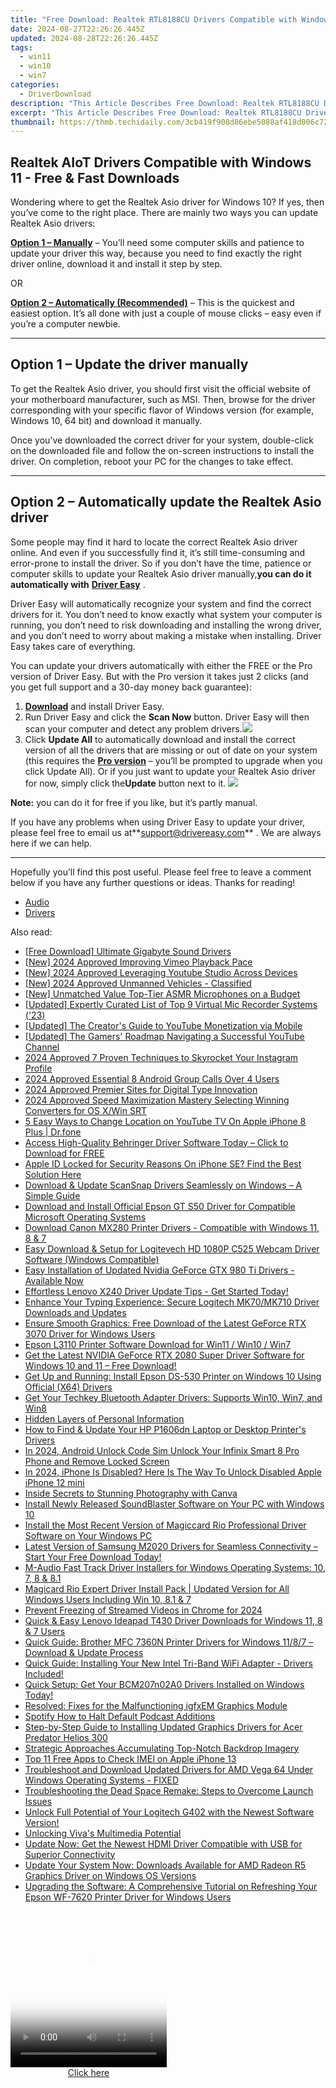 ```yaml
---
title: "Free Download: Realtek RTL8188CU Drivers Compatible with Windows 10/7"
date: 2024-08-27T22:26:26.445Z
updated: 2024-08-28T22:26:26.445Z
tags:
  - win11
  - win10
  - win7
categories:
  - DriverDownload
description: "This Article Describes Free Download: Realtek RTL8188CU Drivers Compatible with Windows 10/7"
excerpt: "This Article Describes Free Download: Realtek RTL8188CU Drivers Compatible with Windows 10/7"
thumbnail: https://thmb.techidaily.com/3cb419f908d86ebe5088af418d006c72b036ec3f74f18e23c30cd46153ace618.jpg
---
```


## Realtek AIoT Drivers Compatible with Windows 11 - Free & Fast Downloads

Wondering where to get the Realtek Asio driver for Windows 10? If yes, then you’ve come to the right place. There are mainly two ways you can update Realtek Asio drivers:

**[Option 1 – Manually](https://tools.techidaily.com/drivereasy/download/)**  – You’ll need some computer skills and patience to update your driver this way, because you need to find exactly the right driver online, download it and install it step by step.  

 OR  

**[Option 2 – Automatically (Recommended)](https://www.drivereasy.com/knowledge/download-realtek-asio-driver-for-windows-10-quick-easy/#option2)**  – This is the quickest and easiest option. It’s all done with just a couple of mouse clicks – easy even if you’re a computer newbie.

---

## Option 1 – Update the driver manually

 To get the Realtek Asio driver, you should first visit the official website of your motherboard manufacturer, such as MSI. Then, browse for the driver corresponding with your specific flavor of Windows version (for example, Windows 10, 64 bit) and download it manually.

 Once you’ve downloaded the correct driver for your system, double-click on the downloaded file and follow the on-screen instructions to install the driver. On completion, reboot your PC for the changes to take effect.

---

## Option 2 – Automatically update the Realtek Asio driver

 Some people may find it hard to locate the correct Realtek Asio driver online. And even if you successfully find it, it’s still time-consuming and error-prone to install the driver. So if you don’t have the time, patience or computer skills to update your Realtek Asio driver manually,**you can do it automatically with** **[Driver Easy](https://tools.techidaily.com/drivereasy/download/)**  .

 Driver Easy will automatically recognize your system and find the correct drivers for it. You don’t need to know exactly what system your computer is running, you don’t need to risk downloading and installing the wrong driver, and you don’t need to worry about making a mistake when installing. Driver Easy takes care of everything.

 You can update your drivers automatically with either the FREE or the Pro version of Driver Easy. But with the Pro version it takes just 2 clicks (and you get full support and a 30-day money back guarantee):

1. **[Download](https://tools.techidaily.com/drivereasy/download/)**  and install Driver Easy.
2. Run Driver Easy and click the **Scan Now** button. Driver Easy will then scan your computer and detect any problem drivers.![](https://images.drivereasy.com/wp-content/uploads/2019/07/image-444.png)
3. Click **Update All** to automatically download and install the correct version of all the drivers that are missing or out of date on your system (this requires the **[Pro version](https://tools.techidaily.com/drivereasy/download/)**  – you’ll be prompted to upgrade when you click Update All). Or if you just want to update your Realtek Asio driver for now, simply click the**Update**  button next to it. ![](https://images.drivereasy.com/wp-content/uploads/2019/07/image-513.png)

**Note:** you can do it for free if you like, but it’s partly manual.

 If you have any problems when using Driver Easy to update your driver, please feel free to email us at**<support@drivereasy.com>** . We are always here if we can help.

---

 Hopefully you’ll find this post useful. Please feel free to leave a comment below if you have any further questions or ideas. Thanks for reading!

* [Audio](https://tools.techidaily.com/drivereasy/download/)
* [Drivers](https://tools.techidaily.com/drivereasy/download/)

<ins class="adsbygoogle"
     style="display:block"
     data-ad-format="autorelaxed"
     data-ad-client="ca-pub-7571918770474297"
     data-ad-slot="1223367746"></ins>



<ins class="adsbygoogle"
     style="display:block"
     data-ad-client="ca-pub-7571918770474297"
     data-ad-slot="8358498916"
     data-ad-format="auto"
     data-full-width-responsive="true"></ins>

<span class="atpl-alsoreadstyle">Also read:</span>
<div><ul>
<li><a href="https://driver-download.techidaily.com/free-download-ultimate-gigabyte-sound-drivers/"><u>[Free Download] Ultimate Gigabyte Sound Drivers</u></a></li>
<li><a href="https://vimeo-videos.techidaily.com/new-2024-approved-improving-vimeo-playback-pace/"><u>[New] 2024 Approved  Improving Vimeo Playback Pace</u></a></li>
<li><a href="https://youtube-data.techidaily.com/024-approved-leveraging-youtube-studio-across-devices/"><u>[New] 2024 Approved  Leveraging Youtube Studio Across Devices</u></a></li>
<li><a href="https://fox-boxes.techidaily.com/new-2024-approved-unmanned-vehicles-classified/"><u>[New] 2024 Approved  Unmanned Vehicles - Classified</u></a></li>
<li><a href="https://some-skills.techidaily.com/new-unmatched-value-top-tier-asmr-microphones-on-a-budget/"><u>[New] Unmatched Value  Top-Tier ASMR Microphones on a Budget</u></a></li>
<li><a href="https://video-screen-grab.techidaily.com/updated-expertly-curated-list-of-top-9-virtual-mic-recorder-systems-23/"><u>[Updated] Expertly Curated List of Top 9 Virtual Mic Recorder Systems ('23)</u></a></li>
<li><a href="https://facebook-video-footage.techidaily.com/updated-the-creators-guide-to-youtube-monetization-via-mobile/"><u>[Updated] The Creator's Guide to YouTube Monetization via Mobile</u></a></li>
<li><a href="https://facebook-video-footage.techidaily.com/updated-the-gamers-roadmap-navigating-a-successful-youtube-channel/"><u>[Updated] The Gamers' Roadmap  Navigating a Successful YouTube Channel</u></a></li>
<li><a href="https://fox-blue.techidaily.com/2024-approved-7-proven-techniques-to-skyrocket-your-instagram-profile/"><u>2024 Approved  7 Proven Techniques to Skyrocket Your Instagram Profile</u></a></li>
<li><a href="https://screen-recording.techidaily.com/2024-approved-essential-8-android-group-calls-over-4-users/"><u>2024 Approved  Essential 8 Android Group Calls  Over 4 Users</u></a></li>
<li><a href="https://extra-support.techidaily.com/2024-approved-premier-sites-for-digital-type-innovation/"><u>2024 Approved  Premier Sites for Digital Type Innovation</u></a></li>
<li><a href="https://extra-approaches.techidaily.com/2024-approved-speed-maximization-mastery-selecting-winning-converters-for-os-xwin-srt/"><u>2024 Approved  Speed Maximization Mastery  Selecting Winning Converters for OS X/Win SRT</u></a></li>
<li><a href="https://location-fake.techidaily.com/5-easy-ways-to-change-location-on-youtube-tv-on-apple-iphone-8-plus-drfone-by-drfone-virtual-ios/"><u>5 Easy Ways to Change Location on YouTube TV On Apple iPhone 8 Plus | Dr.fone</u></a></li>
<li><a href="https://driver-download.techidaily.com/1722975459771-access-high-quality-behringer-driver-software-today-click-to-download-for-free/"><u>Access High-Quality Behringer Driver Software Today – Click to Download for FREE</u></a></li>
<li><a href="https://apple-account.techidaily.com/apple-id-locked-for-security-reasons-on-iphone-se-find-the-best-solution-here-by-drfone-ios/"><u>Apple ID Locked for Security Reasons On iPhone SE? Find the Best Solution Here</u></a></li>
<li><a href="https://driver-download.techidaily.com/download-and-update-scansnap-drivers-seamlessly-on-windows-a-simple-guide/"><u>Download & Update ScanSnap Drivers Seamlessly on Windows – A Simple Guide</u></a></li>
<li><a href="https://driver-download.techidaily.com/download-and-install-official-epson-gt-s50-driver-for-compatible-microsoft-operating-systems/"><u>Download and Install Official Epson GT S50 Driver for Compatible Microsoft Operating Systems</u></a></li>
<li><a href="https://driver-download.techidaily.com/download-canon-mx280-printer-drivers-compatible-with-windows-11-8-and-7/"><u>Download Canon MX280 Printer Drivers - Compatible with Windows 11, 8 & 7</u></a></li>
<li><a href="https://driver-download.techidaily.com/easy-download-and-setup-for-logitevech-hd-1080p-c525-webcam-driver-software-windows-compatible/"><u>Easy Download & Setup for Logitevech HD 1080P C525 Webcam Driver Software (Windows Compatible)</u></a></li>
<li><a href="https://driver-download.techidaily.com/easy-installation-of-updated-nvidia-geforce-gtx-980-ti-drivers-available-now/"><u>Easy Installation of Updated Nvidia GeForce GTX 980 Ti Drivers - Available Now</u></a></li>
<li><a href="https://driver-download.techidaily.com/effortless-lenovo-x240-driver-update-tips-get-started-today/"><u>Effortless Lenovo X240 Driver Update Tips - Get Started Today!</u></a></li>
<li><a href="https://driver-download.techidaily.com/enhance-your-typing-experience-secure-logitech-mk70mk710-driver-downloads-and-updates/"><u>Enhance Your Typing Experience: Secure Logitech MK70/MK710 Driver Downloads and Updates</u></a></li>
<li><a href="https://driver-download.techidaily.com/ensure-smooth-graphics-free-download-of-the-latest-geforce-rtx-3070-driver-for-windows-users/"><u>Ensure Smooth Graphics: Free Download of the Latest GeForce RTX 3070 Driver for Windows Users</u></a></li>
<li><a href="https://driver-download.techidaily.com/epson-l3110-printer-software-download-for-win11-win10-win7/"><u>Epson L3110 Printer Software Download for Win11 / Win10 / Win7</u></a></li>
<li><a href="https://driver-download.techidaily.com/get-the-latest-nvidia-geforce-rtx-2080-super-driver-software-for-windows-10-and-11-free-download/"><u>Get the Latest NVIDIA GeForce RTX 2080 Super Driver Software for Windows 10 and 11 – Free Download!</u></a></li>
<li><a href="https://driver-download.techidaily.com/get-up-and-running-install-epson-ds-530-printer-on-windows-10-using-official-x64-drivers/"><u>Get Up and Running: Install Epson DS-530 Printer on Windows 10 Using Official (X64) Drivers</u></a></li>
<li><a href="https://driver-download.techidaily.com/get-your-techkey-bluetooth-adapter-drivers-supports-win10-win7-and-win8/"><u>Get Your Techkey Bluetooth Adapter Drivers: Supports Win10, Win7, and Win8</u></a></li>
<li><a href="https://video-screen-grab.techidaily.com/hidden-layers-of-personal-information/"><u>Hidden Layers of Personal Information</u></a></li>
<li><a href="https://driver-download.techidaily.com/how-to-find-and-update-your-hp-p1606dn-laptop-or-desktop-printers-drivers/"><u>How to Find & Update Your HP P1606dn Laptop or Desktop Printer's Drivers</u></a></li>
<li><a href="https://sim-unlock.techidaily.com/in-2024-android-unlock-code-sim-unlock-your-infinix-smart-8-pro-phone-and-remove-locked-screen-by-drfone-android/"><u>In 2024, Android Unlock Code Sim Unlock Your Infinix Smart 8 Pro Phone and Remove Locked Screen</u></a></li>
<li><a href="https://ios-unlock.techidaily.com/in-2024-iphone-is-disabled-here-is-the-way-to-unlock-disabled-apple-iphone-12-mini-by-drfone-ios/"><u>In 2024, iPhone Is Disabled? Here Is The Way To Unlock Disabled Apple iPhone 12 mini</u></a></li>
<li><a href="https://extra-hints.techidaily.com/inside-secrets-to-stunning-photography-with-canva/"><u>Inside Secrets to Stunning Photography with Canva</u></a></li>
<li><a href="https://driver-download.techidaily.com/install-newly-released-soundblaster-software-on-your-pc-with-windows-10/"><u>Install Newly Released SoundBlaster Software on Your PC with Windows 10</u></a></li>
<li><a href="https://driver-download.techidaily.com/install-the-most-recent-version-of-magiccard-rio-professional-driver-software-on-your-windows-pc/"><u>Install the Most Recent Version of Magiccard Rio Professional Driver Software on Your Windows PC</u></a></li>
<li><a href="https://driver-download.techidaily.com/latest-version-of-samsung-m2020-drivers-for-seamless-connectivity-start-your-free-download-today/"><u>Latest Version of Samsung M2020 Drivers for Seamless Connectivity – Start Your Free Download Today!</u></a></li>
<li><a href="https://driver-download.techidaily.com/m-audio-fast-track-driver-installers-for-windows-operating-systems-10-7-8-and-81/"><u>M-Audio Fast Track Driver Installers for Windows Operating Systems: 10, 7, 8 & 8.1</u></a></li>
<li><a href="https://driver-download.techidaily.com/magicard-rio-expert-driver-install-pack-updated-version-for-all-windows-users-including-win-10-81-and-7/"><u>Magicard Rio Expert Driver Install Pack | Updated Version for All Windows Users Including Win 10, 8.1 & 7</u></a></li>
<li><a href="https://facebook-video-content.techidaily.com/prevent-freezing-of-streamed-videos-in-chrome-for-2024/"><u>Prevent Freezing of Streamed Videos in Chrome for 2024</u></a></li>
<li><a href="https://driver-download.techidaily.com/quick-and-easy-lenovo-ideapad-t430-driver-downloads-for-windows-11-8-and-7-users/"><u>Quick & Easy Lenovo Ideapad T430 Driver Downloads for Windows 11, 8 & 7 Users</u></a></li>
<li><a href="https://driver-download.techidaily.com/quick-guide-brother-mfc-7360n-printer-drivers-for-windows-1187-download-and-update-process/"><u>Quick Guide: Brother MFC 7360N Printer Drivers for Windows 11/8/7 – Download & Update Process</u></a></li>
<li><a href="https://driver-download.techidaily.com/1722972797660-quick-guide-installing-your-new-intel-tri-band-wifi-adapter-drivers-included/"><u>Quick Guide: Installing Your New Intel Tri-Band WiFi Adapter - Drivers Included!</u></a></li>
<li><a href="https://hardware-updates.techidaily.com/1722978852766-quick-setup-get-your-bcm207n02a0-drivers-installed-on-windows-today/"><u>Quick Setup: Get Your BCM207n02A0 Drivers Installed on Windows Today!</u></a></li>
<li><a href="https://driver-download.techidaily.com/resolved-fixes-for-the-malfunctioning-igfxem-graphics-module/"><u>Resolved: Fixes for the Malfunctioning igfxEM Graphics Module</u></a></li>
<li><a href="https://fox-blue.techidaily.com/spotify-how-to-halt-default-podcast-additions/"><u>Spotify  How to Halt Default Podcast Additions</u></a></li>
<li><a href="https://driver-download.techidaily.com/step-by-step-guide-to-installing-updated-graphics-drivers-for-acer-predator-helios-300/"><u>Step-by-Step Guide to Installing Updated Graphics Drivers for Acer Predator Helios 300</u></a></li>
<li><a href="https://extra-information.techidaily.com/strategic-approaches-accumulating-top-notch-backdrop-imagery/"><u>Strategic Approaches  Accumulating Top-Notch Backdrop Imagery</u></a></li>
<li><a href="https://sim-unlock.techidaily.com/top-11-free-apps-to-check-imei-on-apple-iphone-13-by-drfone-ios/"><u>Top 11 Free Apps to Check IMEI on Apple iPhone 13</u></a></li>
<li><a href="https://driver-download.techidaily.com/troubleshoot-and-download-updated-drivers-for-amd-vega-64-under-windows-operating-systems-fixed/"><u>Troubleshoot and Download Updated Drivers for AMD Vega 64 Under Windows Operating Systems - FIXED</u></a></li>
<li><a href="https://win-answers.techidaily.com/troubleshooting-the-dead-space-remake-steps-to-overcome-launch-issues/"><u>Troubleshooting the Dead Space Remake: Steps to Overcome Launch Issues</u></a></li>
<li><a href="https://driver-download.techidaily.com/1722970217687-unlock-full-potential-of-your-logitech-g402-with-the-newest-software-version/"><u>Unlock Full Potential of Your Logitech G402 with the Newest Software Version!</u></a></li>
<li><a href="https://extra-hints.techidaily.com/unlocking-vivas-multimedia-potential/"><u>Unlocking Viva's Multimedia Potential</u></a></li>
<li><a href="https://driver-download.techidaily.com/update-now-get-the-newest-hdmi-driver-compatible-with-usb-for-superior-connectivity/"><u>Update Now: Get the Newest HDMI Driver Compatible with USB for Superior Connectivity</u></a></li>
<li><a href="https://driver-download.techidaily.com/update-your-system-now-downloads-available-for-amd-radeon-r5-graphics-driver-on-windows-os-versions/"><u>Update Your System Now: Downloads Available for AMD Radeon R5 Graphics Driver on Windows OS Versions</u></a></li>
<li><a href="https://driver-download.techidaily.com/upgrading-the-software-a-comprehensive-tutorial-on-refreshing-your-epson-wf-7620-printer-driver-for-windows-users/"><u>Upgrading the Software: A Comprehensive Tutorial on Refreshing Your Epson WF-7620 Printer Driver for Windows Users</u></a></li>
</ul></div>

<!-- affiliate ads begin -->
<span id="1997795">
					<video width="250" height="250" style="cursor:pointer"
           poster="//a.impactradius-go.com/display-clicktoplayimage/1997795.jpeg"
           onclick="if(!this.playClicked){this.play();this.setAttribute('controls',true);this.playClicked=true;}">
	   <source src="//a.impactradius-go.com/display-ad/23621-1997795">
	   <img src="//a.impactradius-go.com/display-clicktoplayimage/1997795.jpeg" style="border: none; height: 100%; width: 100%; object-fit: contain">
	</video>
	<div style="width:250px;text-align:center"><a href="javascript:window.open(decodeURIComponent('https%3A%2F%2Fproteahair.pxf.io%2Fc%2F5597632%2F1997795%2F23621'), '_blank');void(0);">Click here</a></div>
</span>
<img height="0" width="0" src="https://imp.pxf.io/i/5597632/1997795/23621" style="position:absolute;visibility:hidden;" border="0" />
<!-- affiliate ads end -->